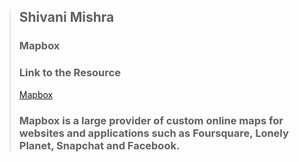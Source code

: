 > ## Shivani Mishra
> ### Mapbox
> ### Link to the Resource
> [Mapbox](https://www.mapbox.com/)
> ### Mapbox is a large provider of custom online maps for websites and applications such as Foursquare, Lonely Planet, Snapchat and Facebook.
